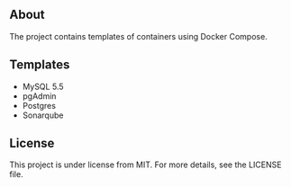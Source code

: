 ## About
The project contains templates of containers using Docker Compose.

## Templates
* MySQL 5.5
* pgAdmin
* Postgres 
* Sonarqube

## License
This project is under license from MIT. For more details, see the LICENSE file.
